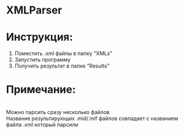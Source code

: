 # XMLParser
# Инструкция:
1. Поместить .xml файлы в папку "ХMLs"
2. Запустить программу
3. Получить результат в папке "Results"
# Примечание:
<br>Можно парсить сразу несколько файлов</br>
Название результирующих .mid/.mif файлов совпадает с названием файла .xml который парсили
